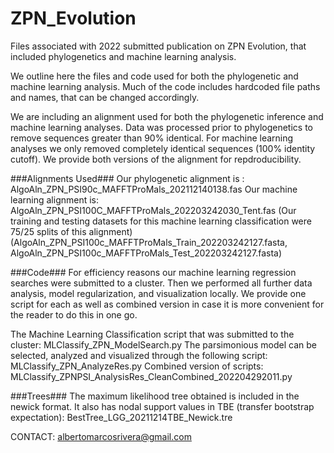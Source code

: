 # ZPN_Evolution
Files associated with 2022 submitted publication on ZPN Evolution, that included phylogenetics and machine learning analysis.

We outline here the files and code used for both the phylogenetic and machine learning analysis.
Much of the code includes hardcoded file paths and names, that can be changed accordingly.


We are including an alignment used for both the phylogenetic inference and machine learning analyses.
Data was processed prior to phylogenetics to remove sequences greater than 90% identical.
For machine learning analyses we only removed completely identical sequences (100% identity cutoff).
We provide both versions of the alignment for repdroducibility. 

###Alignments Used###
Our phylogenetic alignment is : AlgoAln_ZPN_PSI90c_MAFFTProMals_202112140138.fas
Our machine learning alignment is: AlgoAln_ZPN_PSI100C_MAFFTProMals_202203242030_Tent.fas
(Our training and testing datasets for this machine learning classification were 75/25 splits of this alignment)
(AlgoAln_ZPN_PSI100c_MAFFTProMals_Train_202203242127.fasta, AlgoAln_ZPN_PSI100c_MAFFTProMals_Test_202203242127.fasta)


###Code###
For efficiency reasons our machine learning regression searches were submitted to a cluster.
Then we performed all further data analysis, model regularization, and visualization locally.
We provide one script for each as well as combined version in case it is more convenient for the reader to do this in one go.


The Machine Learning Classification script that was submitted to the cluster: MLClassify_ZPN_ModelSearch.py
The parsimonious model can be selected, analyzed and visualized through the following script: MLClassify_ZPN_AnalyzeRes.py
Combined version of scripts: MLClassify_ZPNPSI_AnalysisRes_CleanCombined_202204292011.py


###Trees###
The maximum likelihood tree obtained is included in the newick format. 
It also has nodal support values in TBE (transfer bootstrap expectation):
BestTree_LGG_20211214TBE_Newick.tre


CONTACT:
albertomarcosrivera@gmail.com
